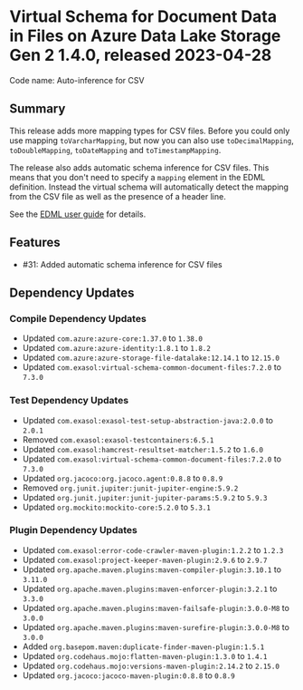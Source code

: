# Virtual Schema for Document Data in Files on Azure Data Lake Storage Gen 2 1.4.0, released 2023-04-28

Code name: Auto-inference for CSV

## Summary

This release adds more mapping types for CSV files. Before you could only use mapping `toVarcharMapping`, but now you can also use `toDecimalMapping`, `toDoubleMapping`, `toDateMapping` and `toTimestampMapping`.

The release also adds automatic schema inference for CSV files. This means that you don't need to specify a `mapping` element in the EDML definition. Instead the virtual schema will automatically detect the mapping from the CSV file as well as the presence of a header line.

See the [EDML user guide](https://github.com/exasol/virtual-schema-common-document/blob/main/doc/user_guide/edml_user_guide.md#automatic-mapping-inference) for details.

## Features

* #31: Added automatic schema inference for CSV files

## Dependency Updates

### Compile Dependency Updates

* Updated `com.azure:azure-core:1.37.0` to `1.38.0`
* Updated `com.azure:azure-identity:1.8.1` to `1.8.2`
* Updated `com.azure:azure-storage-file-datalake:12.14.1` to `12.15.0`
* Updated `com.exasol:virtual-schema-common-document-files:7.2.0` to `7.3.0`

### Test Dependency Updates

* Updated `com.exasol:exasol-test-setup-abstraction-java:2.0.0` to `2.0.1`
* Removed `com.exasol:exasol-testcontainers:6.5.1`
* Updated `com.exasol:hamcrest-resultset-matcher:1.5.2` to `1.6.0`
* Updated `com.exasol:virtual-schema-common-document-files:7.2.0` to `7.3.0`
* Updated `org.jacoco:org.jacoco.agent:0.8.8` to `0.8.9`
* Removed `org.junit.jupiter:junit-jupiter-engine:5.9.2`
* Updated `org.junit.jupiter:junit-jupiter-params:5.9.2` to `5.9.3`
* Updated `org.mockito:mockito-core:5.2.0` to `5.3.1`

### Plugin Dependency Updates

* Updated `com.exasol:error-code-crawler-maven-plugin:1.2.2` to `1.2.3`
* Updated `com.exasol:project-keeper-maven-plugin:2.9.6` to `2.9.7`
* Updated `org.apache.maven.plugins:maven-compiler-plugin:3.10.1` to `3.11.0`
* Updated `org.apache.maven.plugins:maven-enforcer-plugin:3.2.1` to `3.3.0`
* Updated `org.apache.maven.plugins:maven-failsafe-plugin:3.0.0-M8` to `3.0.0`
* Updated `org.apache.maven.plugins:maven-surefire-plugin:3.0.0-M8` to `3.0.0`
* Added `org.basepom.maven:duplicate-finder-maven-plugin:1.5.1`
* Updated `org.codehaus.mojo:flatten-maven-plugin:1.3.0` to `1.4.1`
* Updated `org.codehaus.mojo:versions-maven-plugin:2.14.2` to `2.15.0`
* Updated `org.jacoco:jacoco-maven-plugin:0.8.8` to `0.8.9`
